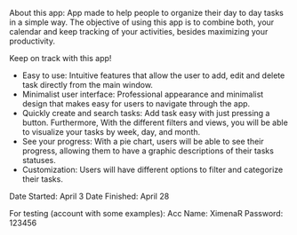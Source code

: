 About this app: App made to help people to organize their day to day tasks in a simple way.
The objective of using this app is to combine both, your calendar and keep tracking of your activities, 
besides maximizing your productivity.

Keep on track with this app!
* Easy to use: Intuitive features that allow the user to add, edit and delete task directly from the main window.
* Minimalist user interface: Professional appearance and minimalist design that makes easy for users to navigate
through the app.
* Quickly create and search tasks: Add task easy with just pressing a button. Furthermore, With the different filters
and views, you will be able to visualize your tasks by week, day, and month.
* See your progress: With a pie chart, users will be able to see their progress, allowing them to have a graphic
descriptions of their tasks statuses.
* Customization: Users will have different options to filter and categorize their tasks.

Date Started: April 3
Date Finished: April 28

For testing (account with some examples):
    Acc Name: XimenaR
    Password: 123456

